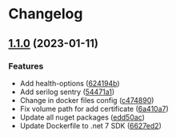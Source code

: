 # Changelog

## [1.1.0](https://github.com/meysamhadeli/booking-microservices/compare/v1.0.8...v1.1.0) (2023-01-11)


### Features

* Add health-options ([624194b](https://github.com/meysamhadeli/booking-microservices/commit/624194bb0161749281d1a3072ba7a93b7743a08e))
* Add serilog sentry ([54471a1](https://github.com/meysamhadeli/booking-microservices/commit/54471a1128b4897ecdbd01cb384ceacef6b13165))
* Change in docker files config ([c474890](https://github.com/meysamhadeli/booking-microservices/commit/c4748908b9a84d9bee50de11273023888544b24e))
* Fix volume path for add certificate ([6a410a7](https://github.com/meysamhadeli/booking-microservices/commit/6a410a7b0513c4059c140f4b14a2c5e4262b51fa))
* Update all nuget packages ([edd50ac](https://github.com/meysamhadeli/booking-microservices/commit/edd50ac41a55ec2e62d506149a128f13475c3b7b))
* Update Dockerfile to .net 7 SDK ([6627ed2](https://github.com/meysamhadeli/booking-microservices/commit/6627ed2c23272f65d25504eb0466a43d1c084524))
